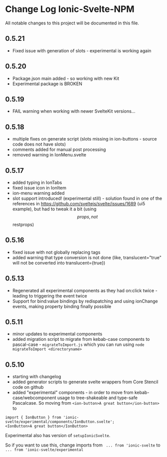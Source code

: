 # Change Log Ionic-Svelte-NPM

All notable changes to this project will be documented in this file.

## 0.5.21
- Fixed issue with generation of slots - experimental is working again

## 0.5.20
- Package.json main added - so working with new Kit
- Experimental package is BROKEN

## 0.5.19
- FAIL warning when working with newer SvelteKit versions...

## 0.5.18

- multiple fixes on generate script (slots missing in ion-buttons - source code does not have slots)
- comments added for manual post processing
- removed warning in IonMenu.svelte

## 0.5.17

- added typing in IonTabs
- fixed issue icon in IonItem
- ion-menu warning added
- slot support introduced! (experimental still) - solution found in one of the references in https://github.com/sveltejs/svelte/issues/1689 (ui5 example), but had to tweak it a bit (using $$props, not $$restprops)

## 0.5.16

- fixed issue with not globally replacing tags
- added warning that type conversion is not done (like, translucent="true" will not be converted into translucent={true})

## 0.5.13

- Regenerated all experimental components as they had on:click twice - leading to triggering the event twice
- Support for bind:value bindings by redispatching and using ionChange events, making property binding finally possible

## 0.5.11

- minor updates to experimental components
- added migration script to migrate from kebab-case components to pascal-case - `migrateToImport.js` which you can run using `node migrateToImport <directoryname>`

## 0.5.10

- starting with changelog
- added generator scripts to generate svelte wrappers from Core Stencil code on github
- added "experimental" components - in order to move from kebab-case/webcomponent usage to tree-shakeable and type-safe Pascalcase. So moving from `<ion-button>A great button</ion-button>` to

```
import { IonButton } from 'ionic-svelte/experimental/components/IonButton.svelte';
<IonButton>A great button</IonButton>
```

Experimental also has version of `setupIonicSvelte`.

So if you want to use this, change imports from ` ... from 'ionic-svelte` to ` ... from 'ionic-svelte/experimental`
